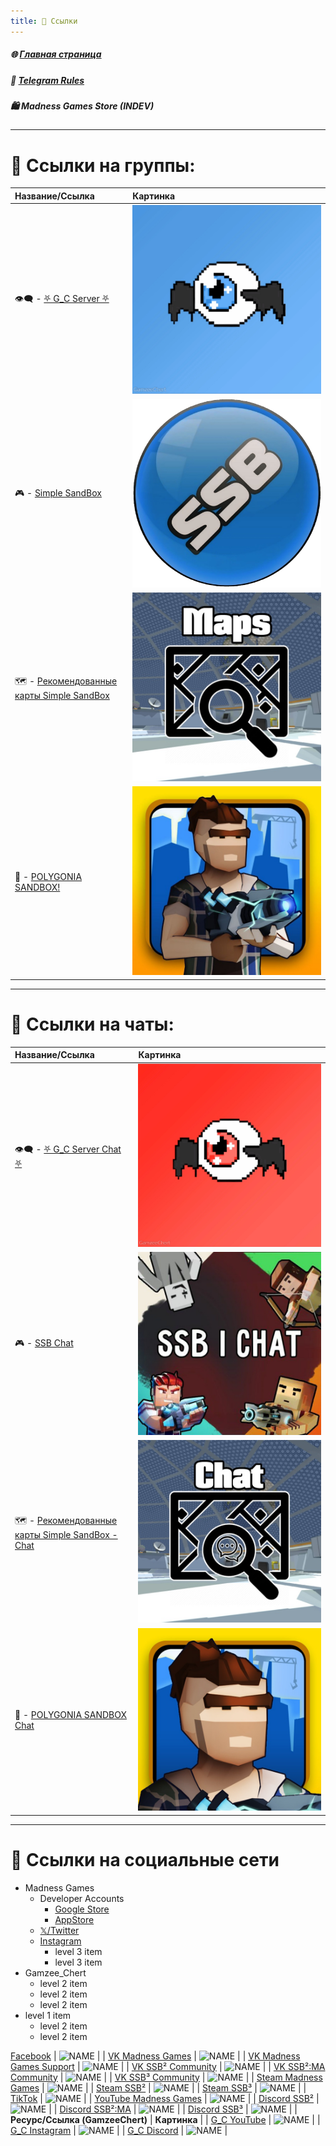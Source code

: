 ```yaml
---
title: 🔗 Ссылки
---
```


##### 🌐 [Главная страница](./index.md)
##### 📜 [Telegram Rules](./TGRules.md)
##### 🛍️ Madness Games Store (INDEV)

- - - - -

# 📢 Ссылки на группы:

| Название/Ссылка | Картинка |
|:----------|:------------|
| 👁️‍🗨️ - [⛧ G_С Server ⛧](https://t.me/Gamzee_Chert) | ![G_Cchannel](https://github.com/GamzeeChert/gamzeechert.github.io/blob/main/_telegramrules%2F_tgicons%2FG_Cchannel.jpg?raw=true) |
| 🎮 - [Simple SandBox](https://t.me/simple_sandbox) | ![SSBchannel](https://github.com/GamzeeChert/gamzeechert.github.io/blob/main/_telegramrules%2F_tgicons%2FSSBchannel.png?raw=true) |
| 🗺 - [Рекомендованные карты Simple SandBox](https://t.me/SimpleSandBoxRecommendedMaps) | ![RMSSBchannel](https://github.com/GamzeeChert/gamzeechert.github.io/blob/main/_telegramrules%2F_tgicons%2FRMSSBchannel.jpg?raw=true) |
| 👾 - [POLYGONIA SANDBOX!](https://t.me/polygonia_sandbox) | ![PSBchannel](https://github.com/GamzeeChert/gamzeechert.github.io/blob/main/_telegramrules%2F_tgicons%2FPSBchannel.jpg?raw=true) |

- - - - - 

# 💬 Ссылки на чаты:

| Название/Ссылка | Картинка |
|:----------|:------------|
| 👁️‍🗨️ - [⛧ G_C Server Chat ⛧](https://t.me/+WA4ubIKzWSsxOWRi) | ![G_Cchat](https://github.com/GamzeeChert/gamzeechert.github.io/blob/main/_telegramrules%2F_tgicons%2FG_Cchat.jpg?raw=true) |
| 🎮 - [SSB Chat](https://t.me/SimpleSandBox2Chat) | ![SSBchat](https://github.com/GamzeeChert/gamzeechert.github.io/blob/main/_telegramrules%2F_tgicons%2FSSBchat.jpg?raw=true) |
| 🗺 - [Рекомендованные карты Simple SandBox - Chat](https://t.me/SimpleSandBoxRecommendedMapsChat) | ![RMSSBchat](https://github.com/GamzeeChert/gamzeechert.github.io/blob/main/_telegramrules%2F_tgicons%2FRMSSBchat.jpg?raw=true) |
| 👾 - [POLYGONIA SANDBOX Chat](https://t.me/polygonia_sandbox_chat) | ![PSBchat](https://github.com/GamzeeChert/gamzeechert.github.io/blob/main/_telegramrules%2F_tgicons%2FPSBchat.jpg?raw=true) |

- - - - -

# 🔗 Ссылки на социальные сети

- Madness Games
  - Developer Accounts
    - [Google Store](https://play.google.com/store/apps/dev?id=7129867871289421717)
    - [AppStore](https://apps.apple.com/ru/developer/ihor-pidhainyi/id1529595470)
  - [𝕏/Twitter](https://x.com/MadnessGames016?s=09)
  - [Instagram](https://www.instagram.com/madness_games_dev/)
    - level 3 item
    - level 3 item
- Gamzee_Chert
  - level 2 item
  - level 2 item
  - level 2 item
- level 1 item
  - level 2 item
  - level 2 item


 [Facebook](https://www.facebook.com/MadnessGamesOfficial/) | ![NAME](LINK?raw=true) |
| [VK Madness Games](https://vk.com/madnessgamesofficial) | ![NAME](LINK?raw=true) |
| [VK Madness Games Support](https://vk.com/testers_ssb2 ) | ![NAME](LINK?raw=true) | 
| [VK SSB² Community](https://vk.com/ssb2community) | ![NAME](LINK?raw=true) |
| [VK SSB²:MA Community](https://vk.com/ssb2macommunity) | ![NAME](LINK?raw=true) |
| [VK SSB³ Community](https://vk.com/simplesandbox3) | ![NAME](LINK?raw=true) |
| [Steam Madness Games](https://steamcommunity.com/groups/MadnessGamesGang) | ![NAME](LINK?raw=true) |
| [Steam SSB²](https://steamcommunity.com/groups/SimpleSandBox2) | ![NAME](LINK?raw=true) |
| [Steam SSB³](https://steamcommunity.com/groups/SimpleSandBox3) | ![NAME](LINK?raw=true) |
| [TikTok](https://tiktok.com/@madnessgamesofficial) | ![NAME](LINK?raw=true) |
| [YouTube Madness Games](https://www.youtube.com/@MadnessGamesOfficial) | ![NAME](LINK?raw=true) |
| [Discord SSB²](https://discord.gg/simple-sandbox-official-server-570256469203877898) | ![NAME](LINK?raw=true) |
| [Discord SSB²:MA](https://discord.gg/simple-sandbox-2-middle-ages-906196036807188490) | ![NAME](LINK?raw=true) |
| [Discord SSB³](https://discord.gg/simple-sandbox-3-992814941256044584) | ![NAME](LINK?raw=true) |
| **Ресурс/Ссылка (GamzeeChert)** | **Картинка** |
| [G_C YouTube](https://www.youtube.com/@GamzeeChertanovskiy/) | ![NAME](LINK?raw=true) |
| [G_C Instagram](https://www.instagram.com/gamzeechertanovskiy/) | ![NAME](LINK?raw=true) |
| [G_C Discord](https://discord.gg/gamzee-s-server-637368353937293332) | ![NAME](LINK?raw=true) |
